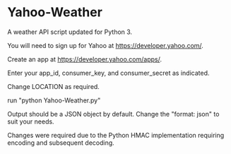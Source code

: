 # Yahoo-Weather
A weather API script updated for Python 3.

You will need to sign up for Yahoo at https://developer.yahoo.com/.

Create an app at https://developer.yahoo.com/apps/.

Enter your app_id, consumer_key, and consumer_secret as indicated.

Change LOCATION as required.

run "python Yahoo-Weather.py"

Output should be a JSON object by default. Change the "format: json" to suit your needs.

Changes were required due to the Python HMAC implementation requiring encoding and subsequent decoding.
